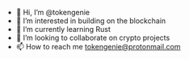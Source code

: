 - 👋 Hi, I’m @tokengenie
- 👀 I’m interested in building on the blockchain
- 🌱 I’m currently learning Rust
- 💞️ I’m looking to collaborate on crypto projects
- 📫 How to reach me tokengenie@protonmail.com

<!---
tokengenie/tokengenie is a ✨ special ✨ repository because its `README.md` (this file) appears on your GitHub profile.
You can click the Preview link to take a look at your changes.
--->
